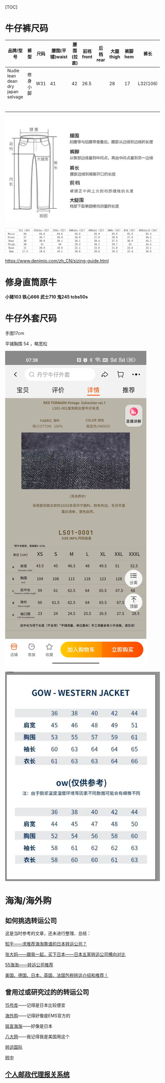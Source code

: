 [TOC]



# 牛仔裤尺码

| 品牌/型号                               | 裤型     | 尺码 | 腰围(平铺)waist | 腰围(拉直) | 前裆front | 后档rear | 大腿thigh | 裤脚hem | 裤长     |
| --------------------------------------- | -------- | ---- | --------------- | ---------- | --------- | -------- | --------- | ------- | -------- |
| Nudie lean dean <br />dry japan selvage | 修身小脚 | W31  | 41              | 42         | 26.5      |          | 28        | 17      | L32(106) |
|                                         |          |      |                 |            |           |          |           |         |          |
|                                         |          |      |                 |            |           |          |           |         |          |
|                                         |          |      |                 |            |           |          |           |         |          |
|                                         |          |      |                 |            |           |          |           |         |          |
|                                         |          |      |                 |            |           |          |           |         |          |
|                                         |          |      |                 |            |           |          |           |         |          |
|                                         |          |      |                 |            |           |          |           |         |          |

![jeans1](https://github.com/lission/markdownPics/blob/main/jeans/%E7%89%9B%E4%BB%94%E8%A3%A4%E5%90%84%E9%83%A8%E4%BD%8D%E5%B0%BA%E7%A0%81%E8%AF%B4%E6%98%8E.jpg?raw=true)

![参考](https://github.com/lission/markdownPics/blob/main/jeans/%E8%B4%B4%E5%90%A7%E5%B0%BA%E7%A0%81%E8%AF%B4%E6%98%8E.jpg?raw=true)



https://www.denimio.com/zh_CN/sizing-guide.html



# 修身直筒原牛

**小猪103 铁心666 武士710 鬼245 tcbs50s**



# 牛仔外套尺码

手围17cm

平铺胸围 54 ，略宽松



![img](https://github.com/lission/markdownPics/blob/main/jeans/%E7%BA%A2%E9%A3%8E%E5%A4%B9%E5%85%8B.jpg?raw=true)

![img](https://github.com/lission/markdownPics/blob/main/jeans/2023%E5%A4%A7%E8%82%9B%E8%A5%BF%E9%83%A8%E7%89%9B%E4%BB%94%E5%A4%B9%E5%85%8B.jpg?raw=true)



# 海淘/海外购

## 如何挑选转运公司

这是当时参考的文章，还未进行整理、总结：

[知乎——求推荐海淘靠谱的日本转运公司？](https://www.zhihu.com/question/29175876)

[张大妈——跟我一起，买下日本——日本五家转运公司横向对比](https://post.smzdm.com/p/azwpng75/)

[55海淘——转运公司推荐](https://www.55haitao.com/shipping/)

[美国、德国、日本、英国、法国包税转运介绍和推荐！](https://www.haitaolab.com/?p=24265)

## 曾用过或研究过的的转运公司

[15号库](http://www.15haoku.com/xamember/)——记得是日本比较便宜

[海外购](https://buy.ems.com.cn/user/login.html?redirect=https%3A%2F%2Fbuy.ems.com.cn%2Fuser%2Fclaim%2Findex)——记得好像是EMS官方的

[铭宣海淘](https://www.mxhaitao.com/web/profile/login)——好像是日本

[八大网](http://www.8dexpress.com/)——我记得我是美国用这个

[转运国际](http://www.zygjex.com/)

[转中](https://www.uszcn.com/price)

## [个人邮政代理报关系统](http://int.ems.com.cn/mailtax/login/login_myMailTaxPage.html)